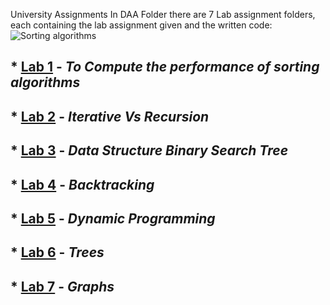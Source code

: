 University Assignments
In DAA Folder there are 7 Lab assignment folders, each containing the lab assignment given and the written code:
![Sorting algorithms](https://www.mybluelinux.com/img/post/featured-images/0072.sorting_algorithms.jpg)
## * [Lab 1](https://github.com/Cookie182/DAA/tree/main/DAA/Lab_1 "Lab 1 assignment and code") - *To Compute the performance of sorting algorithms*
## * [Lab 2](https://github.com/Cookie182/DAA/tree/main/DAA/Lab_2 "Lab 2 assignment and code") - *Iterative Vs Recursion*
## * [Lab 3](https://github.com/Cookie182/DAA/tree/main/DAA/Lab_3 "Lab 3 assignment and code") - *Data Structure Binary Search Tree*
## * [Lab 4](https://github.com/Cookie182/DAA/tree/main/DAA/Lab_4 "Lab 4 assignment and code") - *Backtracking*
## * [Lab 5](https://github.com/Cookie182/DAA/tree/main/DAA/Lab_5 "Lab 5 assignment and code") - *Dynamic Programming*
## * [Lab 6](https://github.com/Cookie182/DAA/tree/main/DAA/Lab_6 "Lab 6 assignment and code") - *Trees*
## * [Lab 7](https://github.com/Cookie182/DAA/tree/main/DAA/Lab_7 "Lab 7 assignment and code") - *Graphs*
